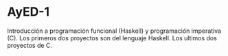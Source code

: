 # AyED-1
Introducción a programación funcional (Haskell) y programación imperativa (C).
Los primeros dos proyectos son del lenguaje Haskell. Los ultimos dos proyectos de C.
